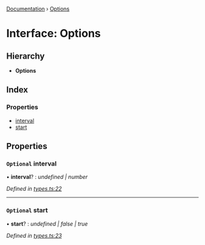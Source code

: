 [Documentation](../README.md) › [Options](options.md)

# Interface: Options

## Hierarchy

* **Options**

## Index

### Properties

* [interval](options.md#optional-interval)
* [start](options.md#optional-start)

## Properties

### `Optional` interval

• **interval**? : *undefined | number*

*Defined in [types.ts:22](https://github.com/badbatch/cachemap/blob/ca43a4d/packages/reaper/src/types.ts#L22)*

___

### `Optional` start

• **start**? : *undefined | false | true*

*Defined in [types.ts:23](https://github.com/badbatch/cachemap/blob/ca43a4d/packages/reaper/src/types.ts#L23)*
